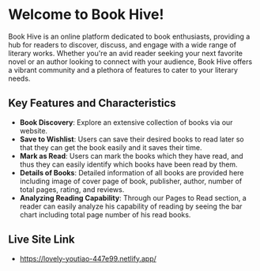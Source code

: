 # Welcome to Book Hive!

Book Hive is an online platform dedicated to book enthusiasts, providing a hub for readers to discover, discuss, and engage with a wide range of literary works. Whether you're an avid reader seeking your next favorite novel or an author looking to connect with your audience, Book Hive offers a vibrant community and a plethora of features to cater to your literary needs.



## Key Features and Characteristics
- **Book Discovery**: Explore an extensive collection of books via our website.
- **Save to Wishlist**: Users can save their desired books to read later so that they can get the book easily  and it saves their time.
- **Mark as Read**: Users can mark the books which they have read, and thus they can easily identify which books have been read by them.
- **Details of Books**: Detailed information of all books are provided here including image of cover page of book, publisher, author, number of total pages, rating, and reviews.
- **Analyzing Reading Capability**:  Through our Pages to Read section, a reader can  easily analyze his capability of reading by seeing the bar chart including total page number of his read books.

## Live Site Link
- <https://lovely-youtiao-447e99.netlify.app/>


